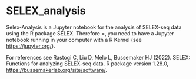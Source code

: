 # SELEX_analysis
Selex-Analysis is a Jupyter notebook for the analysis of SELEX-seq data using the R package SELEX. Therefore =, you need to have a Jupyter notebook running in your computer with a R Kernel (see https://jupyter.org/). 

For references see Rastogi C, Liu D, Melo L, Bussemaker HJ (2022). SELEX: Functions for analyzing SELEX-seq data. R package version 1.28.0, https://bussemakerlab.org/site/software/.
